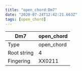 ```yaml
---
title: "open_chord:Dm7"
date: "2020-07-24T12:42:21.663Z"
tags: [open_chord]
---
```


|Dm7|open_chord|
|---|---|
|Type|open_chord|
|Root string|4|
|Fingering|XX0211|

